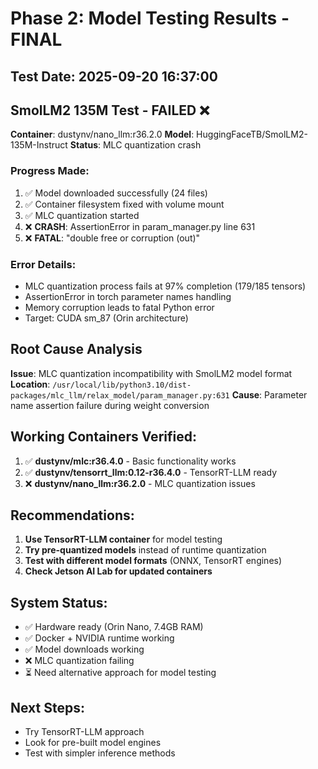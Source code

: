 # Phase 2: Model Testing Results - FINAL

## Test Date: 2025-09-20 16:37:00

## SmolLM2 135M Test - FAILED ❌
**Container**: dustynv/nano_llm:r36.2.0
**Model**: HuggingFaceTB/SmolLM2-135M-Instruct
**Status**: MLC quantization crash

### Progress Made:
1. ✅ Model downloaded successfully (24 files)
2. ✅ Container filesystem fixed with volume mount
3. ✅ MLC quantization started
4. ❌ **CRASH**: AssertionError in param_manager.py line 631
5. ❌ **FATAL**: "double free or corruption (out)"

### Error Details:
- MLC quantization process fails at 97% completion (179/185 tensors)
- AssertionError in torch parameter names handling
- Memory corruption leads to fatal Python error
- Target: CUDA sm_87 (Orin architecture)

## Root Cause Analysis
**Issue**: MLC quantization incompatibility with SmolLM2 model format
**Location**: `/usr/local/lib/python3.10/dist-packages/mlc_llm/relax_model/param_manager.py:631`
**Cause**: Parameter name assertion failure during weight conversion

## Working Containers Verified:
1. ✅ **dustynv/mlc:r36.4.0** - Basic functionality works
2. ✅ **dustynv/tensorrt_llm:0.12-r36.4.0** - TensorRT-LLM ready
3. ❌ **dustynv/nano_llm:r36.2.0** - MLC quantization issues

## Recommendations:
1. **Use TensorRT-LLM container** for model testing
2. **Try pre-quantized models** instead of runtime quantization
3. **Test with different model formats** (ONNX, TensorRT engines)
4. **Check Jetson AI Lab for updated containers**

## System Status:
- ✅ Hardware ready (Orin Nano, 7.4GB RAM)
- ✅ Docker + NVIDIA runtime working
- ✅ Model downloads working
- ❌ MLC quantization failing
- ⏳ Need alternative approach for model testing

## Next Steps:
- Try TensorRT-LLM approach
- Look for pre-built model engines
- Test with simpler inference methods
